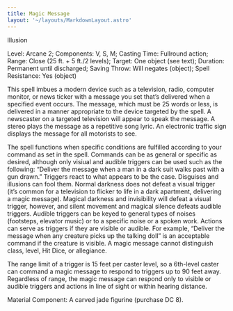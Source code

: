 ```yaml
---
title: Magic Message
layout: '~/layouts/MarkdownLayout.astro'
---
```

Illusion

Level: Arcane 2; Components: V, S, M; Casting Time: Fullround action; Range:
Close (25 ft. + 5 ft./2 levels); Target: One object (see text); Duration:
Permanent until discharged; Saving Throw: Will negates (object); Spell
Resistance: Yes (object)

This spell imbues a modern device such as a television, radio, computer
monitor, or news ticker with a message you set that’s delivered when a
specified event occurs. The message, which must be 25 words or less, is
delivered in a manner appropriate to the device targeted by the spell. A
newscaster on a targeted television will appear to speak the message. A stereo
plays the message as a repetitive song lyric. An electronic traffic sign
displays the message for all motorists to see.

The spell functions when specific conditions are fulfilled according to your
command as set in the spell. Commands can be as general or specific as
desired, although only visiual and audible triggers can be used such as the
following: “Deliver the message when a man in a dark suit walks past with a
gun drawn.” Triggers react to what appears to be the case. Disguises and
illusions can fool them. Normal darkness does not defeat a visual trigger
(it’s common for a television to flicker to life in a dark apartment,
delivering a magic message). Magical darkness and invisibility will defeat a
visual trigger, however, and silent movement and magical silence defeats
audible triggers. Audible triggers can be keyed to general types of noises
(footsteps, elevator music) or to a specific noise or a spoken work. Actions
can serve as triggers if they are visible or audible. For example, “Deliver
the message when any creature picks up the talking doll” is an acceptable
command if the creature is visible. A magic message cannot distinguish class,
level, Hit Dice, or allegiance.

The range limit of a trigger is 15 feet per caster level, so a 6th-level
caster can command a magic message to respond to triggers up to 90 feet away.
Regardless of range, the magic message can respond only to visible or audible
triggers and actions in line of sight or within hearing distance.

Material Component: A carved jade figurine (purchase DC 8).

